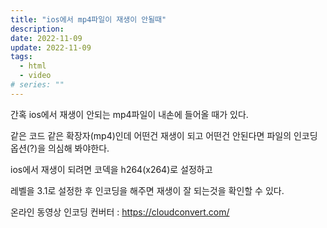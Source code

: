 ```yaml
---
title: "ios에서 mp4파일이 재생이 안될때"
description:
date: 2022-11-09
update: 2022-11-09
tags:
  - html
  - video
# series: ""
---
```


간혹 ios에서 재생이 안되는 mp4파일이 내손에 들어올 때가 있다.

같은 코드 같은 확장자(mp4)인데 어떤건 재생이 되고 어떤건 안된다면 파일의 인코딩 옵션(?)을 의심해 봐야한다.


ios에서 재생이 되려면 코덱을 h264(x264)로 설정하고

레벨을 3.1로 설정한 후 인코딩을 해주면 재생이 잘 되는것을 확인할 수 있다.

온라인 동영상 인코딩 컨버터 : https://cloudconvert.com/